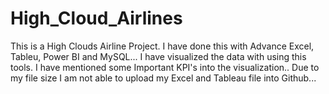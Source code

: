 # High_Cloud_Airlines
This is a High Clouds Airline Project. I have done this with Advance Excel, Tableu, Power BI and MySQL... I have visualized the data with using this tools. I have mentioned some Important KPI's into the visualization..
Due to my file size I am not able to upload my Excel and Tableau file into Github...

